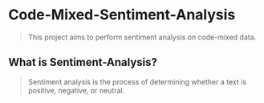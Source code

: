 # Code-Mixed-Sentiment-Analysis

> This project aims to perform sentiment analysis on code-mixed data.

## What is Sentiment-Analysis?

> Sentiment analysis is the process of determining whether a text is positive, negative, or neutral.

